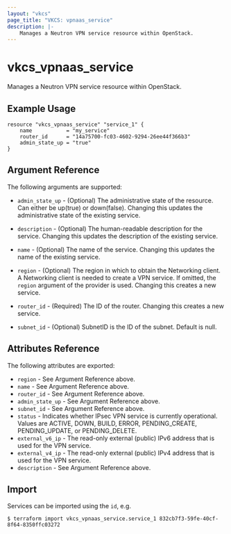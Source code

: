 ```yaml
---
layout: "vkcs"
page_title: "VKCS: vpnaas_service"
description: |-
	Manages a Neutron VPN service resource within OpenStack.
---
```


# vkcs\_vpnaas\_service

Manages a Neutron VPN service resource within OpenStack.

## Example Usage

```hcl
resource "vkcs_vpnaas_service" "service_1" {
	name           = "my_service"
	router_id      = "14a75700-fc03-4602-9294-26ee44f366b3"
	admin_state_up = "true"
}
```

## Argument Reference

The following arguments are supported:

* `admin_state_up` - (Optional) The administrative state of the resource. Can either be up(true) or down(false).
	Changing this updates the administrative state of the existing service.

* `description` - (Optional) The human-readable description for the service.
	Changing this updates the description of the existing service.

* `name` - (Optional) The name of the service. Changing this updates the name of
	the existing service.

* `region` - (Optional) The region in which to obtain the Networking client.
	A Networking client is needed to create a VPN service. If omitted, the
	`region` argument of the provider is used. Changing this creates a new
	service.

* `router_id` - (Required) The ID of the router. Changing this creates a new service.

* `subnet_id` - (Optional) SubnetID is the ID of the subnet. Default is null.

## Attributes Reference

The following attributes are exported:

* `region` - See Argument Reference above.
* `name` - See Argument Reference above.
* `router_id` - See Argument Reference above.
* `admin_state_up` - See Argument Reference above.
* `subnet_id` - See Argument Reference above.
* `status` - Indicates whether IPsec VPN service is currently operational. Values are ACTIVE, DOWN, BUILD, ERROR, PENDING_CREATE, PENDING_UPDATE, or PENDING_DELETE.
* `external_v6_ip` - The read-only external (public) IPv6 address that is used for the VPN service.
* `external_v4_ip` - The read-only external (public) IPv4 address that is used for the VPN service.
* `description` - See Argument Reference above.

## Import

Services can be imported using the `id`, e.g.

```
$ terraform import vkcs_vpnaas_service.service_1 832cb7f3-59fe-40cf-8f64-8350ffc03272
```
